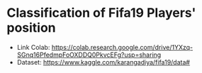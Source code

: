 # Classification of Fifa19 Players' position

- Link Colab: https://colab.research.google.com/drive/1YXzq-SGnq16PfedmpFoOXDDQ0PkvcEFg?usp=sharing
- Dataset: https://www.kaggle.com/karangadiya/fifa19/data#
